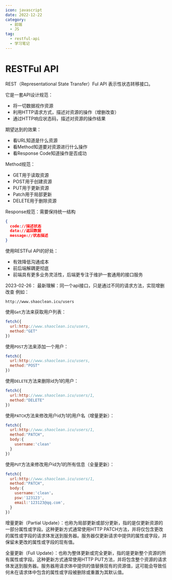 ```yaml
---
icon: javascript
date: 2022-12-22
category:
  - 前端
  - JS
tag:
  - restful-api
  - 学习笔记
---
```


# RESTFul API

REST（Representational State Transfer）Ful API  表示性状态转移接口。

它是一套API设计规范：
- 将一切数据视作资源
- 利用HTTP请求方式，描述对资源的操作（增删改查）
- 通过HTTP响应状态码，描述对资源的操作结果

期望达到的效果：

- 看URL知道是什么资源
- 看Method知道要对资源进行什么操作
- 看Response Code知道操作是否成功

Method规范：

- GET用于读取资源
- POST用于创建资源
- PUT用于更新资源
- Patch用于局部更新
- DELETE用于删除资源



Response规范：需要保持统一结构

```json
{
  code://描述状态
  data://返回数据
  message://状态描述
}
```



使用RESTFul API的好处：

- 有效降低沟通成本
- 前后端解耦更彻底
- 前端具有更多业务灵活性，后端更专注于维护一套通用的接口服务

2023-02-26：
最新理解：同一个api接口，只是通过不同的请求方法，实现增删改查
例如：
```
http://www.shaoclean.icu/users
```

使用`Get`方法来获取用户列表：
```js
fetch({
  url:http://www.shaoclean.icu/users,
  method:"GET"
})
```


使用`POST`方法来添加一个用户：
```js
fetch({
  url:http://www.shaoclean.icu/users,
  method:"POST"
})
```

使用`DELETE`方法来删除id为1的用户：
```js
fetch({
  url:http://www.shaoclean.icu/users/1,
  method:"DELETE"
})
```

使用`PATCH`方法来修改用户id为1的用户名（增量更新）：
```js
fetch({
  url:http://www.shaoclean.icu/users/1,
  method:"PATCH",
  body:{
    username:'clean'
  }
})
```
使用`PUT`方法来修改用户id为1的所有信息（全量更新）：
```js
fetch({
  url:http://www.shaoclean.icu/users/1,
  method:"PATCH",
  body:{
    username:'clean'，
    psw:'123123',
    email:'123123@qq.com',
  }
})
```
增量更新（Partial Update）：也称为局部更新或部分更新，指的是仅更新资源的一部分属性或字段。这种更新方式通常使用HTTP PATCH方法，并将仅包含更改的属性或字段的请求体发送到服务器。服务器仅更新请求中提供的属性或字段，并保留未更改的属性或字段的现有值。

全量更新（Full Update）：也称为整体更新或完全更新，指的是更新整个资源的所有属性或字段。这种更新方式通常使用HTTP PUT方法，并将包含整个资源的请求体发送到服务器。服务器用请求体中提供的值替换现有的资源值，这可能会导致任何未在请求体中包含的属性或字段被删除或重置为其默认值。